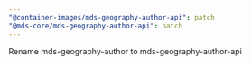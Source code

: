 ```yaml
---
"@container-images/mds-geography-author-api": patch
"@mds-core/mds-geography-author-api": patch
---
```


Rename mds-geography-author to mds-geography-author-api
